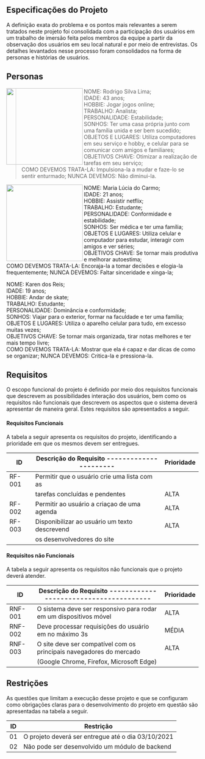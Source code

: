 ## Especificações do Projeto
A definição exata do problema e os pontos mais relevantes a serem tratados neste projeto foi consolidada com a participação dos usuários em um trabalho de imersão feita pelos membros da equipe a partir da observação dos usuários em seu local natural e por meio de entrevistas. Os detalhes levantados nesse processo foram consolidados na forma de personas e histórias de usuários.

## Personas 
<a href="url"><img src="https://user-images.githubusercontent.com/89615793/135789763-70af299d-3138-4086-a863-9b5e1bf2a7ef.jpg" align="left" height="200" width="200" ></a>


>NOME: Rodrigo Silva Lima;               
>IDADE: 43 anos;              
>HOBBIE: Jogar jogos online;              
>TRABALHO: Analista;            
>PERSONALIDADE: Estabilidade;        
>SONHOS: Ter uma casa própria junto com uma família unida e ser bem sucedido;               
>OBJETOS E LUGARES: Utiliza computadores em seu serviço e hobby, e celular para se comunicar
                   com amigos e familiares;  
OBJETIVOS CHAVE: Otimizar a realização de tarefas em seu serviço;     
COMO DEVEMOS TRATA-LA: Impulsiona-la a mudar e faze-lo se sentir enturmado;
NUNCA DEVEMOS: Não diminui-la.


<a href="url"><img src="https://user-images.githubusercontent.com/89615793/135790097-4f22f95e-d6cf-47d1-bfe9-d9015a8e956e.png" align="left" height="200" width="200" ></a>



NOME: Maria Lúcia do Carmo;               
IDADE: 21 anos;              
HOBBIE: Assistir netflix;              
TRABALHO: Estudante;             
PERSONALIDADE: Conformidade e estabilidade;        
SONHOS: Ser médica e ter uma família;               
OBJETOS E LUGARES: Utiliza celular e computador para estudar, interagir com amigos e ver séries;    
OBJETIVOS CHAVE: Se tornar mais produtiva e melhorar autoestima;     
COMO DEVEMOS TRATA-LA: Encoraja-la a tomar decisões e elogia-la frequentemente;
NUNCA DEVEMOS: Faltar sinceridade e xinga-la;  

NOME: Karen dos Reis;                 
IDADE: 19 anos;                
HOBBIE: Andar de skate;              
TRABALHO: Estudante;            
PERSONALIDADE: Dominância e conformidade;       
SONHOS: Viajar para o exterior, formar na faculdade e ter uma família;              
OBJETOS E LUGARES: Utiliza o aparelho celular para tudo, em excesso muitas vezes;   
OBJETIVOS CHAVE: Se tornar mais organizada, tirar notas melhores e ter mais tempo livre;   
COMO DEVEMOS TRATA-LA: Mostrar que ela é capaz e dar dicas de como se organizar;
NUNCA DEVEMOS: Critica-la e pressiona-la.


## Requisitos
O escopo funcional do projeto é definido por meio dos requisitos funcionais que descrevem as possibilidades interação dos usuários, bem como os requisitos não funcionais que descrevem os aspectos que o sistema deverá apresentar de maneira geral. Estes requisitos são apresentados a seguir.

#### Requisitos Funcionais
A tabela a seguir apresenta os requisitos do projeto, identificando a prioridade em que os mesmos devem ser entregues.

|ID    | Descrição do Requisito  ----------------------  | Prioridade |
|------|-----------------------------------------------  |----   |
|RF-001| Permitir que o usuário crie uma lista com as    |       |
|      | tarefas concluídas e pendentes                  | ALTA  | 
|RF-002| Permitir ao usuário a criaçao de uma agenda     | ALTA  |
|RF-003| Disponibilizar ao usuário um texto descrevend   | ALTA  |
|      | os desenvolvedores do site                      |       |
      

#### Requisitos não Funcionais
A tabela a seguir apresenta os requisitos não funcionais que o projeto deverá atender.

|ID     | Descrição do Requisito  ---------------------------------------    |Prioridade |
|-------|----------------------------------------------------------------    |------|
|RNF-001| O sistema deve ser responsivo para rodar em um dispositivos móvel  |ALTA  | 
|RNF-002| Deve processar requisições do usuário em no máximo 3s              |MÉDIA | 
|RNF-003| O site deve ser compatível com os principais navegadores do mercado|ALTA  |
|       |   (Google Chrome, Firefox, Microsoft Edge)                         |      |





## Restrições
As questões que limitam a execução desse projeto e que se configuram como obrigações claras para o desenvolvimento do projeto em questão são apresentadas na tabela a seguir.

|ID| Restrição                                             |
|--|-------------------------------------------------------|
|01| O projeto deverá ser entregue até o dia 03/10/2021    |
|02| Não pode ser desenvolvido um módulo de backend        |
